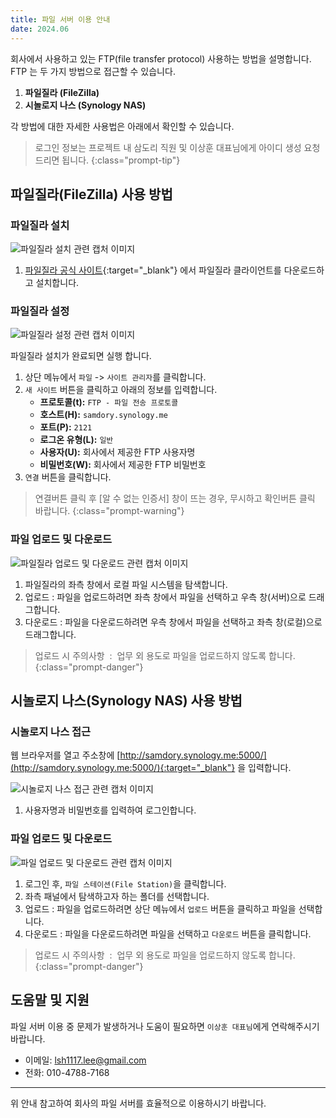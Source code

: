 ```yaml
---
title: 파일 서버 이용 안내 
date: 2024.06
---
```


회사에서 사용하고 있는 FTP(file transfer protocol) 사용하는 방법을 설명합니다. FTP 는 두 가지 방법으로 접근할 수 있습니다.

1. **파일질라 (FileZilla)**
2. **시놀로지 나스 (Synology NAS)**

각 방법에 대한 자세한 사용법은 아래에서 확인할 수 있습니다.

> 로그인 정보는 프로젝트 내 삼도리 직원 및 이상훈 대표님에게 아이디 생성 요청드리면 됩니다.
{:class="prompt-tip"}

## 파일질라(FileZilla) 사용 방법

### 파일질라 설치

![파일질라 설치 관련 캡처 이미지](@/assets/images/post/post_inf_file_01.png)   

1. [파일질라 공식 사이트](https://filezilla-project.org/){:target="_blank"} 에서 파일질라 클라이언트를 다운로드하고 설치합니다.


### 파일질라 설정

![파일질라 설정 관련 캡처 이미지](@/assets/images/post/post_inf_file_02.png)   

파일질라 설치가 완료되면 실행 합니다.<br>

1. 상단 메뉴에서 `파일` -> `사이트 관리자`를 클릭합니다.
2. `새 사이트` 버튼을 클릭하고 아래의 정보를 입력합니다.
   - **프로토콜(t):** `FTP - 파일 전송 프로토콜`
   - **호스트(H):** `samdory.synology.me`
   - **포트(P):** `2121`
   - **로그온 유형(L):** `일반`
   - **사용자(U):** 회사에서 제공한 FTP 사용자명
   - **비밀번호(W):** 회사에서 제공한 FTP 비밀번호
3. `연결` 버튼을 클릭합니다.

> 연결버튼 클릭 후 [알 수 없는 인증서] 창이 뜨는 경우, 무시하고 확인버튼 클릭 바랍니다.
{:class="prompt-warning"}

### 파일 업로드 및 다운로드

![파일질라 업로드 및 다운로드 관련 캡처 이미지](@/assets/images/post/post_inf_file_03.png) 

1. 파일질라의 좌측 창에서 로컬 파일 시스템을 탐색합니다.
2. 업로드 : 파일을 업로드하려면 좌측 창에서 파일을 선택하고 우측 창(서버)으로 드래그합니다.
3. 다운로드 : 파일을 다운로드하려면 우측 창에서 파일을 선택하고 좌측 창(로컬)으로 드래그합니다.

>  업로드 시 주의사항&nbsp;&nbsp;:&nbsp;&nbsp;업무 외 용도로 파일을 업로드하지 않도록 합니다.
{:class="prompt-danger"}


## 시놀로지 나스(Synology NAS) 사용 방법

### 시놀로지 나스 접근
웹 브라우저를 열고 주소창에 [http://samdory.synology.me:5000/](http://samdory.synology.me:5000/){:target="_blank"} 을 입력합니다.

![시놀로지 나스 접근 관련 캡처 이미지](@/assets/images/post/post_inf_file_04.png)


1. 사용자명과 비밀번호를 입력하여 로그인합니다.

### 파일 업로드 및 다운로드


![파일 업로드 및 다운로드 관련 캡처 이미지](@/assets/images/post/post_inf_file_05.png)

1. 로그인 후, `파일 스테이션(File Station)`을 클릭합니다.
2. 좌측 패널에서 탐색하고자 하는 폴더를 선택합니다.
3. 업로드 : 파일을 업로드하려면 상단 메뉴에서 `업로드` 버튼을 클릭하고 파일을 선택합니다.
4. 다운로드 : 파일을 다운로드하려면 파일을 선택하고 `다운로드` 버튼을 클릭합니다.

>  업로드 시 주의사항&nbsp;&nbsp;:&nbsp;&nbsp;업무 외 용도로 파일을 업로드하지 않도록 합니다.
{:class="prompt-danger"}

## 도움말 및 지원
파일 서버 이용 중 문제가 발생하거나 도움이 필요하면 `이상훈 대표님`에게 연락해주시기 바랍니다.

- 이메일: lsh1117.lee@gmail.com
- 전화: 010-4788-7168

---

위 안내 참고하여 회사의 파일 서버를 효율적으로 이용하시기 바랍니다.
